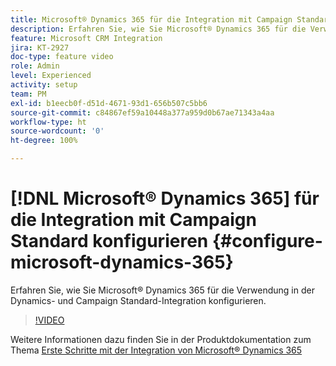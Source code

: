 ```yaml
---
title: Microsoft® Dynamics 365 für die Integration mit Campaign Standard konfigurieren
description: Erfahren Sie, wie Sie Microsoft® Dynamics 365 für die Verwendung in der Dynamics- und Campaign Standard-Integration konfigurieren.
feature: Microsoft CRM Integration
jira: KT-2927
doc-type: feature video
role: Admin
level: Experienced
activity: setup
team: PM
exl-id: b1eecb0f-d51d-4671-93d1-656b507c5bb6
source-git-commit: c84867ef59a10448a377a959d0b67ae71343a4aa
workflow-type: ht
source-wordcount: '0'
ht-degree: 100%

---
```


# [!DNL Microsoft® Dynamics 365] für die Integration mit Campaign Standard konfigurieren {#configure-microsoft-dynamics-365}

Erfahren Sie, wie Sie Microsoft® Dynamics 365 für die Verwendung in der Dynamics- und Campaign Standard-Integration konfigurieren.

>[!VIDEO](https://video.tv.adobe.com/v/27637?quality=12&learn=on)

Weitere Informationen dazu finden Sie in der Produktdokumentation zum Thema [Erste Schritte mit der Integration von Microsoft® Dynamics 365](https://experienceleague.adobe.com/docs/campaign-standard/using/integrating-with-adobe-cloud/campaign-and-microsoft-dynamics-365/d365-acs-get-started.html?lang=de)
